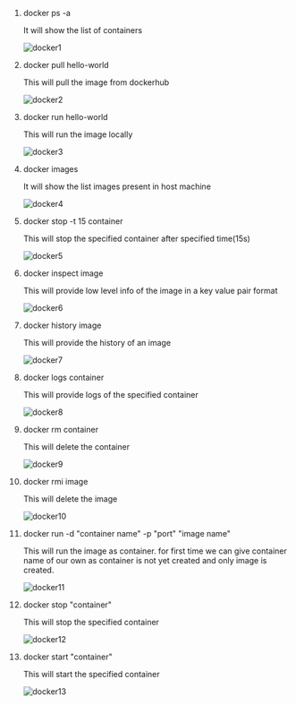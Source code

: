 1. docker ps -a

     It will show the list of containers
  
  
     ![docker1](https://user-images.githubusercontent.com/8469407/195258383-99c37fe9-4b5d-4597-ad30-dd0e294d8315.PNG)
     
  
2. docker pull hello-world

     This will pull the image from dockerhub
       
       
     ![docker2](https://user-images.githubusercontent.com/8469407/195259860-3811a20e-bc5d-43a7-ba85-5c7e4e475475.PNG)


3. docker run hello-world

     This will run the image locally
        
        
     ![docker3](https://user-images.githubusercontent.com/8469407/195260257-d5fc5958-ff91-4de7-8b4f-a9008727fa70.PNG)


4. docker images

     It will show the list images present in host machine
     
     
     ![docker4](https://user-images.githubusercontent.com/8469407/195261053-d6e83752-9380-4b63-8bc8-2647b1941118.PNG)

5. docker stop -t 15 container

     This will stop the specified container after specified time(15s)
     
     
     ![docker5](https://user-images.githubusercontent.com/8469407/195262253-aee908a6-8697-40ec-9734-577c72b4fee5.PNG)

6. docker inspect image

     This will provide low level info of the image in a key value pair format
     
     
     ![docker6](https://user-images.githubusercontent.com/8469407/195263108-48e38d75-519a-4191-86fe-d739da898ebd.PNG)

7. docker history image

     This will provide the history of an image
     
     
     ![docker7](https://user-images.githubusercontent.com/8469407/195263666-33ffef61-4b74-486a-b53b-764e81a119d7.PNG)

8. docker logs container

     This will provide logs of the specified container
     
     
     ![docker8](https://user-images.githubusercontent.com/8469407/195263990-56e6d4cd-ed8b-412d-8efa-ed4173f266a5.PNG)
     
 9. docker rm container
 
      This will delete the container
      
      
      ![docker9](https://user-images.githubusercontent.com/8469407/195752991-c8d12c58-40f5-4124-a6cd-94de2dc3060b.PNG)

10. docker rmi image

      This will delete the image
      
      
      ![docker10](https://user-images.githubusercontent.com/8469407/195753293-d106bc6c-64f7-4cf6-a150-f947f66ed5fc.PNG)


11. docker run -d "container name" -p "port" "image name"

      This will run the image as container. for first time we can give container name of our own as container is not yet created and only image is created.
      
      
      ![docker11](https://user-images.githubusercontent.com/8469407/195760879-d33e1215-8e33-41ba-baa6-a4955330297c.PNG)

12. docker stop "container"

      This will stop the specified container
      
      ![docker12](https://user-images.githubusercontent.com/8469407/195764517-03d5a489-12e3-4e16-9125-39ceafe54fc2.PNG)

13. docker start "container"

      This will start the specified container
      
      
      ![docker13](https://user-images.githubusercontent.com/8469407/195764793-75d7d5b8-d950-447c-b464-1e4de07cc934.PNG)

